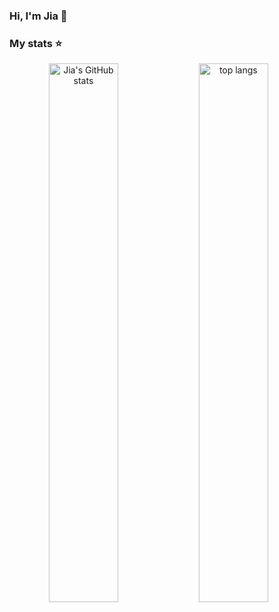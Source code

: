 ### Hi, I'm Jia 👋

### My stats ⭐
<div align="center">
<img alt="Jia's GitHub stats" align="left" width="47%"  src="https://github-readme-stats.vercel.app/api?username=daisy119&show_icons=true&theme=tokyonight" />


<!-- [![Daisy119's GitHub stats](https://github-readme-stats.vercel.app/api?username=daisy119&show_icons=true&theme=tokyonight)](https://github.com/daisy119/github-readme-stats) -->


<img alt="top langs" align="left" width="47%" src="https://github-readme-stats.vercel.app/api/top-langs/?username=daisy119&layout=compact&theme=tokyonight" />

<!-- [![Top Langs](https://github-readme-stats.vercel.app/api/top-langs/?username=daisy119&layout=compact&theme=tokyonight)](https://github.com/daisy119/github-readme-stats) -->

<!-- [![Top Langs](https://github-readme-stats.vercel.app/api/top-langs/?username=daisy119&layout=donut&theme=tokyonight)](https://github.com/daisy119/github-readme-stats) -->

</div>
